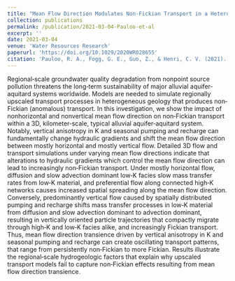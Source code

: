 ```yaml
---
title: "Mean Flow Direction Modulates Non‐Fickian Transport in a Heterogeneous Alluvial Aquifer‐Aquitard System"
collection: publications
permalink: /publication/2021-03-04-Pauloo-et-al
excerpt: ''
date: 2021-03-04
venue: 'Water Resources Research'
paperurl: 'https://doi.org/10.1029/2020WR028655'
citation: 'Pauloo, R. A., Fogg, G. E., Guo, Z., & Henri, C. V. (2021). Mean flow direction modulates non‐Fickian transport in a heterogeneous alluvial aquifer‐aquitard system. Water Resources Research, 57, e2020WR028655. https://doi.org/10.1029/2020WR028655'
---
```


Regional‐scale groundwater quality degradation from nonpoint source pollution threatens the long‐term sustainability of major alluvial aquifer‐aquitard systems worldwide. Models are needed to simulate regionally upscaled transport processes in heterogeneous geology that produces non‐Fickian (anomalous) transport. In this investigation, we show the impact of nonhorizontal and nonvertical mean flow direction on non‐Fickian transport within a 3D, kilometer‐scale, typical alluvial aquifer‐aquitard system. Notably, vertical anisotropy in K and seasonal pumping and recharge can fundamentally change hydraulic gradients and shift the mean flow direction between mostly horizontal and mostly vertical flow. Detailed 3D flow and transport simulations under varying mean flow directions indicate that alterations to hydraulic gradients which control the mean flow direction can lead to increasingly non‐Fickian transport. Under mostly horizontal flow, diffusion and slow advection dominant low‐K facies slow mass transfer rates from low‐K material, and preferential flow along connected high‐K networks causes increased spatial spreading along the mean flow direction. Conversely, predominantly vertical flow caused by spatially distributed pumping and recharge shifts mass transfer processes in low‐K material from diffusion and slow advection dominant to advection dominant, resulting in vertically oriented particle trajectories that compactly migrate through high‐K and low‐K facies alike, and increasingly Fickian transport. Thus, mean flow direction transience driven by vertical anisotropy in K and seasonal pumping and recharge can create oscillating transport patterns, that range from persistently non‐Fickian to more Fickian. Results illustrate the regional‐scale hydrogeologic factors that explain why upscaled transport models fail to capture non‐Fickian effects resulting from mean flow direction transience.
